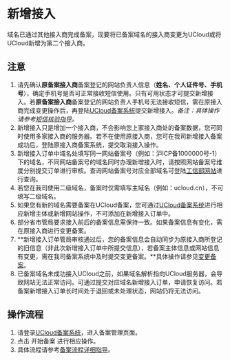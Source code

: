 # 新增接入

域名已通过其他接入商完成备案，现要将已备案域名的接入商变更为UCloud或将UCloud新增为第二个接入商。

## 注意

1. 请先确认**原备案接入商**备案登记的网站负责人信息（**姓名、个人证件号、手机号**），确定手机号是否可正常接收短信使用。只有可用状态才可提交新增接入。若**原备案接入商**备案登记的网站负责人手机号无法接收短信，需在原接入商完成变更操作后，再登陆[UCloud备案系统](https://console.ucloud.cn/icp/)提交新增接入。*备注：具体操作请参考[短信核验指导](https://docs.ucloud.cn/beian1/guidance/guidance2)。*
2. 新增接入只是增加一个接入商，不会影响您上家接入商处的备案数据，您可同时使用多家接入商的服务器。若不在使用原接入商，您可在我司新增接入备案成功后，登陆原接入商备案系统，提交取消接入操作。
3. 新增接入订单中域名处填写同一网站备案号（例如：沪ICP备1000000号-1）下的域名，不同网站备案号的域名同时办理新增接入时，请按照网站备案号维度分别提交订单进行审核。查询网站备案号对应全部域名可登陆[工信部网站](https://beian.miit.gov.cn/)进行查询。
3. 若您在我司使用二级域名，备案时仅需填写主域名（例如：ucloud.cn），不可填写二级域名。
3. 如果您有新的域名需要备案在UCloud备案，您可通过[UCloud备案系统](https://console.ucloud.cn/icp/)进行相应新增主体或新增网站操作，不可添加在新增接入订单中。
4. 部分省市管局要求接入前后的备案信息需保持一致。如果备案信息有变化，需在原接入商进行变更备案。
5. **新增接入订单管局审核通过后，您的备案信息会自动同步为原接入商所登记的旧信息（非此次新增接入订单中所提交信息），若备案主体信息或网站信息有变更，需在我司备案系统中及时提交变更备案。**具体操作请参见[变更备案](https://docs.ucloud.cn/beian1/guidance/guidance7)。
6. 已备案域名未成功接入UCloud之前，如果域名解析指向UCloud服务器，会导致网站无法正常访问。可通过提交对应域名新增接入订单，申请恢复访问。若备案新增接入订单长时间处于退回或未处理状态，网站仍将无法访问。

## 操作流程

1. 请登录[UCloud备案系统](https://console.ucloud.cn/icp/)，进入备案管理页面。
2. 点击 开始备案 进行相应操作。
3. 具体流程请参考[备案流程详细指导](https://docs.ucloud.cn/beian1/guidance/guidance1)。